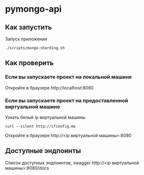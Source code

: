 # pymongo-api

## Как запустить

Запуск приложения
```shell
./scripts/mongo-sharding.sh
```

## Как проверить

### Если вы запускаете проект на локальной машине

Откройте в браузере http://localhost:8080

### Если вы запускаете проект на предоставленной виртуальной машине

Узнать белый ip виртуальной машины
```shell
curl --silent http://ifconfig.me
```

Откройте в браузере http://<ip виртуальной машины>:8080

## Доступные эндпоинты
Список доступных эндпоинтов, swagger http://<ip виртуальной машины>:8080/docs